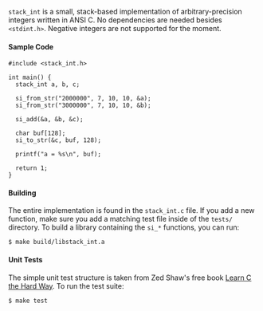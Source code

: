 `stack_int` is a small, stack-based implementation of arbitrary-precision integers written in ANSI C. No dependencies are needed besides `<stdint.h>`. Negative integers are not supported for the moment.

#### Sample Code

    #include <stack_int.h>
  
    int main() {
      stack_int a, b, c;

      si_from_str("2000000", 7, 10, 10, &a);
      si_from_str("3000000", 7, 10, 10, &b);

      si_add(&a, &b, &c);

      char buf[128];
      si_to_str(&c, buf, 128);

      printf("a = %s\n", buf);

      return 1;
    }

#### Building

The entire implementation is found in the `stack_int.c` file. If you add a new function, make sure you add a matching test file inside of the `tests/` directory. To build a library containing the `si_*` functions, you can run:

    $ make build/libstack_int.a

#### Unit Tests

The simple unit test structure is taken from Zed Shaw's free book [Learn C the Hard Way](http://c.learncodethehardway.org/book/ex28.html). To run the test suite:

    $ make test
